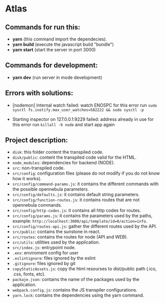 # Atlas



## Commands for run this:

- **yarn** (this command import the dependecies).
- **yarn build** (execute the javascript build "bundle")
- **yarn start** (start the server in port 3000)

## Commands for development:

- **yarn dev** (run server in mode development)

## Errors with solutions:

- [nodemon] Internal watch failed: watch ENOSPC
for this error run `sudo sysctl fs.inotify.max_user_watches=582222 && sudo sysctl -p`

- Starting inspector on 127.0.0.1:9229 failed: address already in use
for this error run  `killall -9 node` and start app again

## Project description:

- `disk`: this folder content the transpiled code.
- `disk/public`: content the transpiled code valid for the HTML.
- `node_modules`: dependencies for backend (NODE).
- `src`: non-transpiled code.
- `src/config`: configuration files (please do not modify if you do not know how it works).
- `src/config/command-params.js`: it contains the different commands with the possible opennebula parameters.
- `src/config/defaults.js`: it contains default string parameters.
- `src/config/function-routes.js`: it contains routes that are not opennebula commands.
- `src/config/http-codes.js`: it contains all http codes for routes.
- `src/config/params.js`: it contains the parameters used by the paths, example: `http://localhost:3000/api/template/id=0/action=info`.
- `src/config/routes-api.js`: gather the different routes used by the API.
- `src/public`: contains the sunstone in react.
- `src/routes`: contains the routes for node (API and WEB).
- `src/utils`: utilities used by the application.
- `src/index.js`: entrypoint node.
- `.env`: enviroment config for user
- `.eslintignore`: files ignored by the eslint
- `.gitignore`: files ignored by git
- `copyStaticAssets.js`: copy the html resourses to dist/public path (.ico, .css, fonts, etc).
- `packaje.json`: contains the name of the packages used by the application.
- `webpack.config.js`: contains the JS transpiler configurations.
- `yarn.lock`: contains the dependencies using the yarn command.
